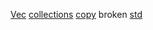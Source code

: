 <!-- cargo-rdme start -->

[Vec](https://doc.rust-lang.org/stable/alloc/vec/struct.Vec.html)
[collections](https://doc.rust-lang.org/stable/std/collections/)
[copy](https://doc.rust-lang.org/stable/std/fs/fn.copy.html)
broken
[std](https://doc.rust-lang.org/stable/std/)

<!-- cargo-rdme end -->
